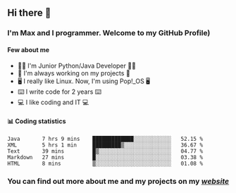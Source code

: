 ## Hi there 👋
### I'm Max and I programmer. Welcome to my GitHub Profile)

#### **Few about me**
- 👨‍💻 I'm Junior Python/Java Developer 👨‍💻
- 📁 I'm always working on my projects 📁
- 🖥️ I really like Linux. Now, I'm using Pop!_OS 🖥️
- ⌨️ I write code for 2 years ⌨️
- 💻 I like coding and IT 💻

#### 📊 **Coding statistics**
<!--START_SECTION:waka-->
```text
Java       7 hrs 9 mins    █████████████░░░░░░░░░░░░   52.15 % 
XML        5 hrs 1 min     █████████▒░░░░░░░░░░░░░░░   36.67 % 
Text       39 mins         █▒░░░░░░░░░░░░░░░░░░░░░░░   04.77 % 
Markdown   27 mins         █░░░░░░░░░░░░░░░░░░░░░░░░   03.38 % 
HTML       8 mins          ▒░░░░░░░░░░░░░░░░░░░░░░░░   01.08 % 
```
<!--END_SECTION:waka-->

### **You can find out more about me and my projects on my *[website](https://merive.herokuapp.com/)***
